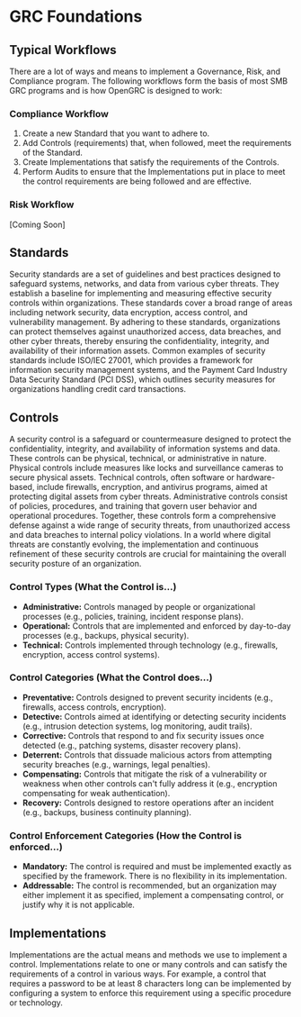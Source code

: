 # GRC Foundations

## Typical Workflows
There are a lot of ways and means to implement a Governance, Risk, and Compliance program. The following workflows form the basis of most SMB GRC programs and is how OpenGRC is designed to work:

### Compliance Workflow
1. Create a new Standard that you want to adhere to.
2. Add Controls (requirements) that, when followed, meet the requirements of the Standard.
3. Create Implementations that satisfy the requirements of the Controls.
4. Perform Audits to ensure that the Implementations put in place to meet the control requirements are being followed and are effective.

### Risk Workflow
[Coming Soon]


## Standards
Security standards are a set of guidelines and best practices designed to safeguard systems, networks, and data from various cyber threats. They establish a baseline for implementing and measuring effective security controls within organizations. These standards cover a broad range of areas including network security, data encryption, access control, and vulnerability management. By adhering to these standards, organizations can protect themselves against unauthorized access, data breaches, and other cyber threats, thereby ensuring the confidentiality, integrity, and availability of their information assets. Common examples of security standards include ISO/IEC 27001, which provides a framework for information security management systems, and the Payment Card Industry Data Security Standard (PCI DSS), which outlines security measures for organizations handling credit card transactions.


## Controls
A security control is a safeguard or countermeasure designed to protect the confidentiality, integrity, and availability of information systems and data. These controls can be physical, technical, or administrative in nature. Physical controls include measures like locks and surveillance cameras to secure physical assets. Technical controls, often software or hardware-based, include firewalls, encryption, and antivirus programs, aimed at protecting digital assets from cyber threats. Administrative controls consist of policies, procedures, and training that govern user behavior and operational procedures. Together, these controls form a comprehensive defense against a wide range of security threats, from unauthorized access and data breaches to internal policy violations. In a world where digital threats are constantly evolving, the implementation and continuous refinement of these security controls are crucial for maintaining the overall security posture of an organization.

### Control Types (What the Control is...)
* **Administrative:** Controls managed by people or organizational processes (e.g., policies, training, incident response plans).
* **Operational:** Controls that are implemented and enforced by day-to-day processes (e.g., backups, physical security).
* **Technical:** Controls implemented through technology (e.g., firewalls, encryption, access control systems).

### Control Categories (What the Control does...)
* **Preventative:** Controls designed to prevent security incidents (e.g., firewalls, access controls, encryption).
* **Detective:** Controls aimed at identifying or detecting security incidents (e.g., intrusion detection systems, log monitoring, audit trails).
* **Corrective:** Controls that respond to and fix security issues once detected (e.g., patching systems, disaster recovery plans).
* **Deterrent:** Controls that dissuade malicious actors from attempting security breaches (e.g., warnings, legal penalties).
* **Compensating:** Controls that mitigate the risk of a vulnerability or weakness when other controls can't fully address it (e.g., encryption compensating for weak authentication).
* **Recovery:** Controls designed to restore operations after an incident (e.g., backups, business continuity planning).


### Control Enforcement Categories (How the Control is enforced...)
* **Mandatory:** The control is required and must be implemented exactly as specified by the framework. There is no flexibility in its implementation.
* **Addressable:** The control is recommended, but an organization may either implement it as specified, implement a compensating control, or justify why it is not applicable.

## Implementations
Implementations are the actual means and methods we use to implement a control. Implementations relate to one or many controls and can satisfy the requirements of a control in various ways. For example, a control that requires a password to be at least 8 characters long can be implemented by configuring a system to enforce this requirement using a specific procedure or technology.
